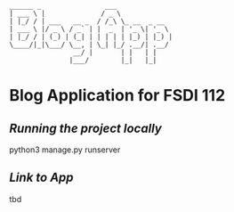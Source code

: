 ```
______ _                ___              
| ___ \ |              / _ \             
| |_/ / | ___   __ _  / /_\ \_ __  _ __  
| ___ \ |/ _ \ / _` | |  _  | '_ \| '_ \ 
| |_/ / | (_) | (_| | | | | | |_) | |_) |
\____/|_|\___/ \__, | \_| |_/ .__/| .__/ 
                __/ |       | |   | |    
               |___/        |_|   |_|    
```

# Blog Application for FSDI 112

## _Running the project locally_
python3 manage.py runserver

## _Link to App_
tbd